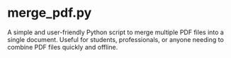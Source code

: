 # merge_pdf.py
A simple and user-friendly Python script to merge multiple PDF files into a single document. Useful for students, professionals, or anyone needing to combine PDF files quickly and offline.
